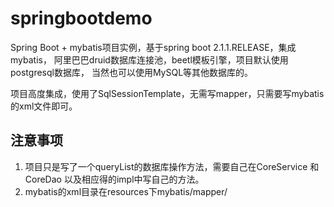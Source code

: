 # springbootdemo
Spring Boot + mybatis项目实例，基于spring boot 2.1.1.RELEASE，集成mybatis，
阿里巴巴druid数据库连接池，beetl模板引擎，项目默认使用postgresql数据库，
当然也可以使用MySQL等其他数据库的。

项目高度集成，使用了SqlSessionTemplate，无需写mapper，只需要写mybatis的xml文件即可。
## 注意事项
1. 项目只是写了一个queryList的数据库操作方法，需要自己在CoreService 和CoreDao 以及相应得的impl中写自己的方法。
2. mybatis的xml目录在resources下mybatis/mapper/

